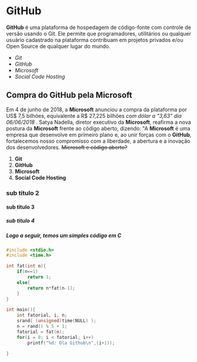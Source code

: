# GitHub
**GitHub** é uma plataforma de hospedagem de código-fonte 
com controle de versão usando o Git. Ele permite que 
programadores, utilitários ou qualquer usuário cadastrado 
na plataforma contribuam em projetos privados e/ou Open 
Source de qualquer lugar do mundo.
<!--Texto retirado da wikipedia-->
* _Git_
* _GitHub_
* _Microsoft_
* _Social Code Hosting_
## Compra do GitHub pela Microsoft
Em 4 de junho de 2018, a **Microsoft** anunciou a compra da 
plataforma por US$ 7,5 bilhões, equivalente a R$ 27,225 bilhões 
_com dólar a "3,63" dia 06/06/2018_ . Satya Nadella, diretor executivo 
da **Microsoft**, reafirma a nova postura da **Microsoft** frente ao código aberto, 
dizendo: "A **Microsoft** é uma empresa que desenvolve em primeiro plano e, ao 
unir forças com o **GitHub**, fortalecemos nosso compromisso com a liberdade, a 
abertura e a inovação dos desenvolvedores. ~~Microsoft e código aberto?~~
<!-- Texto retirado da wikipedia-->
1. **Git**
2. **GitHub**
3. **Microsoft**
4. **Social Code Hosting**

### sub titulo 2
#### sub titulo 3
##### sub titulo 4

##### Logo a seguir, temos um simples código em C

```C
#include <stdio.h>
#include <time.h>

int fat(int n){
	if(n==1)
		return 1;
	else{
		return n*fat(n-1);
	}
}

int main(){
	int fatorial, i, n;
	srand( (unsigned)time(NULL) );
	n = rand() % 5 + 1;
	fatorial = fat(n);
	for(i = 0; i < fatorial; i++)
		printf("%d: Ola Github\n",(i+1));
	
}
```



